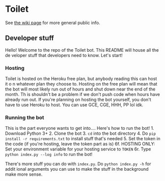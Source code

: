 # Toilet

See [the wiki page]() for more general public info.

## Developer stuff

Hello! Welcome to the repo of the Toilet bot. This README will house all the de
veloper stuff that developers need to know. Let's start!

### Hosting

Toilet is hosted on the Heroku free plan, but anybody reading this can host it o
n whatever plan they choose to. Hosting on the free plan will mean that the bot
will most likely run out of hours and shut down near the end of the month. Th
is shouldn't be a problem if we don't push code when hours have already run out.
If you're planning on hosting the bot yourself, you don't have to use Heroku to
host. You can use GCE, CGE, HHH, PP lol idk.

### Running the bot

This is the part everyone wants to get into.... Here's how to run the bot!
    1. Download Python 3+
    2. Clone the bot
    3. `cd` into the bot directory
    4. Do `pip install -r requirements.txt` to install stuff that's needed
    5. Set the token in the code (if you're hosting, leave the token part as is)
    6f. HOSTING ONLY: Set your environment variable for your hosting service to 
    `TOKEN`
    6r. Type `python index.py --log info` to run the bot!

There's more stuff you can do with `index.py`. Do `python index.py -h` for addit
ional arguments you can use to make the stuff in the background make more sense.
